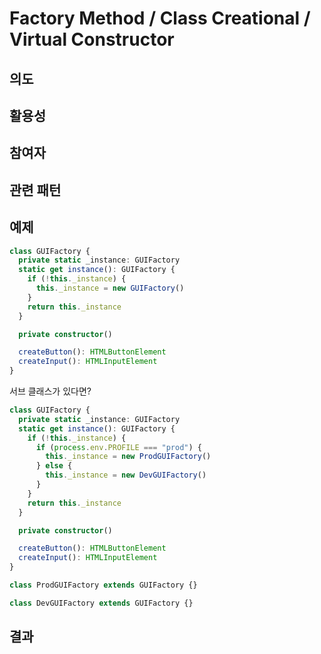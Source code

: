 # Factory Method / Class Creational / Virtual Constructor

## 의도

## 활용성

## 참여자

## 관련 패턴

## 예제

```ts
class GUIFactory {
  private static _instance: GUIFactory
  static get instance(): GUIFactory {
    if (!this._instance) {
      this._instance = new GUIFactory()
    }
    return this._instance
  }

  private constructor()

  createButton(): HTMLButtonElement
  createInput(): HTMLInputElement
}
```

서브 클래스가 있다면?

```ts
class GUIFactory {
  private static _instance: GUIFactory
  static get instance(): GUIFactory {
    if (!this._instance) {
      if (process.env.PROFILE === "prod") {
        this._instance = new ProdGUIFactory()
      } else {
        this._instance = new DevGUIFactory()
      }
    }
    return this._instance
  }

  private constructor()

  createButton(): HTMLButtonElement
  createInput(): HTMLInputElement
}

class ProdGUIFactory extends GUIFactory {}

class DevGUIFactory extends GUIFactory {}
```

## 결과
